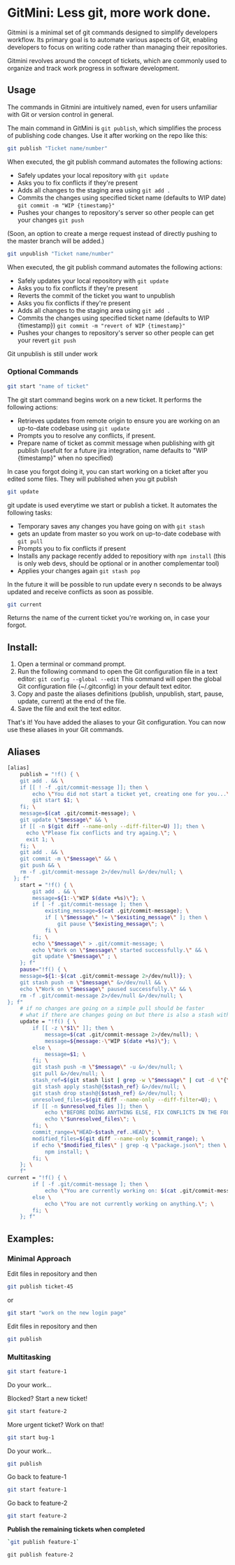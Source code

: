 # GitMini: Less git, more work done.


Gitmini is a minimal set of git commands designed to simplify developers workflow. 
Its primary goal is to automate various aspects of Git, enabling developers to focus on writing code rather than managing their repositories. 

Gitmini revolves around the concept of tickets, which are commonly used to organize and track work progress in software development.




## Usage

The commands in Gitmini are intuitively named, even for users unfamiliar with Git or version control in general.

The main command in GitMini is `git publish`, which simplifies the process of publishing code changes. Use it after working on the repo like this:

```bash
git publish "Ticket name/number"
```

When executed, the git publish command automates the following actions:
  - Safely updates your local repository with `git update`
  - Asks you to fix conflicts if they're present
  - Adds all changes to the staging area using `git add .`
  - Commits the changes using specified ticket name (defaults to WIP date) `git commit -m "WIP {timestamp}"`
  - Pushes your changes to repository's server so other people can get your changes `git push`

(Soon, an option to create a merge request instead of directly pushing to the master branch will be added.)

```bash
git unpublish "Ticket name/number"
```
When executed, the git publish command automates the following actions:
- Safely updates your local repository with `git update`
- Asks you to fix conflicts if they're present
- Reverts the commit of the ticket you want to unpublish
- Asks you fix conflicts if they're present
- Adds all changes to the staging area using `git add .`
- Commits the changes using specified ticket name (defaults to WIP {timestamp}) `git commit -m "revert of WIP {timestamp}"`
- Pushes your changes to repository's server so other people can get your revert `git push`

Git unpublish is still under work
  
### Optional Commands

```bash
git start "name of ticket"
```



The git start command begins work on a new ticket. It performs the following actions:
  - Retrieves updates from remote origin to ensure you are working on an up-to-date codebase using `git update`
  - Prompts you to resolve any conflicts, if present.
  - Prepare name of ticket as commit message when publishing with git publish (usefult for a future jira integration, name defaults to "WIP {timestamp}" when no specified)

In case you forgot doing it, you can start working on a ticket after you edited some files. They will published when you git publish

```bash
git update
```



git update is used everytime we start or publish a ticket. It automates the following tasks:
  - Temporary saves any changes you have going on with `git stash`
  - gets an update from master so you work on up-to-date codebase with `git pull`
  - Prompts you to fix conflicts if present
  - Installs any package recently added to repositiory with `npm install` (this is only web devs, should be optional or in another complementar tool)
  - Applies your changes again `git stash pop`

In the future it will be possible to run update every n seconds to be always updated and receive conflicts as soon as possible.
```bash
git current
```
Returns the name of the current ticket you're working on, in case your forgot.


## Install: 
1. Open a terminal or command prompt.
2. Run the following command to open the Git configuration file in a text editor:
`git config --global --edit`
This command will open the global Git configuration file (~/.gitconfig) in your default text editor.
3. Copy and paste the aliases definitions (publish, unpublish, start, pause, update, current) at the end of the file.
4. Save the file and exit the text editor.

That's it! You have added the aliases to your Git configuration. You can now use these aliases in your Git commands.

## Aliases

```bash
[alias]
	publish = "!f() { \
    git add . && \
    if [[ ! -f .git/commit-message ]]; then \
        echo \"You did not start a ticket yet, creating one for you...\"; \
        git start $1; \
    fi; \
    message=$(cat .git/commit-message); \
	git update \"$message\" && \
    if [[ -n $(git diff --name-only --diff-filter=U) ]]; then \
      echo \"Please fix conflicts and try againg.\"; \
      exit 1; \
    fi; \
    git add . && \
    git commit -m \"$message\" && \
	git push && \
	rm -f .git/commit-message 2>/dev/null &>/dev/null; \
  }; f"
	start = "!f() { \
        git add . && \
        message=${1:-\"WIP $(date +%s)\"}; \
        if [ -f .git/commit-message ]; then \
            existing_message=$(cat .git/commit-message); \
            if [ \"$message\" != \"$existing_message\" ]; then \
				git pause \"$existing_message\"; \
			fi \
        fi; \
        echo \"$message\" > .git/commit-message; \
        echo \"Work on \"$message\" started successfully.\" && \
        git update \"$message\" ; \
    }; f"
	pause="!f() { \
    message=${1:-$(cat .git/commit-message 2>/dev/null)}; \
    git stash push -m \"$message\" &>/dev/null && \
    echo \"Work on \"$message\" paused successfully.\" && \
    rm -f .git/commit-message 2>/dev/null &>/dev/null; \
}; f"
    # if no changes are going on a simple pull should be faster
    # what if there are changes going on but there is also a stash with the same name? ideally apply both of them
    update = "!f() { \
        if [[ -z \"$1\" ]]; then \
            message=$(cat .git/commit-message 2>/dev/null); \
            message=${message:-\"WIP $(date +%s)\"}; \
        else \
            message=$1; \
        fi; \
        git stash push -m \"$message\" -u &>/dev/null; \
        git pull &>/dev/null; \
        stash_ref=$(git stash list | grep -w \"$message\" | cut -d \"{\" -f2 | cut -d \"}\" -f1); \
        git stash apply stash@{$stash_ref} &>/dev/null; \
        git stash drop stash@{$stash_ref} &>/dev/null; \
        unresolved_files=$(git diff --name-only --diff-filter=U); \
        if [[ -n $unresolved_files ]]; then \
            echo \"BEFORE DOING ANYTHING ELSE, FIX CONFLICTS IN THE FOLLOWING FILES:\"; \
            echo \"$unresolved_files\"; \
        fi; \
        commit_range=\"HEAD~$stash_ref..HEAD\"; \
        modified_files=$(git diff --name-only $commit_range); \
        if echo \"$modified_files\" | grep -q \"package.json\"; then \
            npm install; \
        fi; \
    }; \
    f"
current = "!f() { \
        if [ -f .git/commit-message ]; then \
            echo \"You are currently working on: $(cat .git/commit-message)\"; \
        else \
            echo \"You are not currently working on anything.\"; \
        fi; \
    }; f"

```

## Examples: 


### Minimal Approach
Edit files in repository and then
```bash
git publish ticket-45
```

 or
```bash
git start "work on the new login page"
```

Edit files in repository and then 
```bash
git publish
```


### Multitasking
```bash
git start feature-1
```
Do your work...

Blocked? Start a new ticket!

```bash
git start feature-2
```

More urgent ticket? Work on that!

```bash
git start bug-1
```

Do your work...
```bash
git publish
```
Go back to feature-1
```bash
git start feature-1
```
Go back to feature-2
```bash
git start feature-2
```
**Publish the remaining tickets when completed**
```bash
`git publish feature-1`
```

`git publish feature-2`




